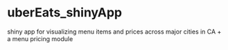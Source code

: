 # uberEats_shinyApp
shiny app for visualizing menu items and prices across major cities in CA + a menu pricing module

